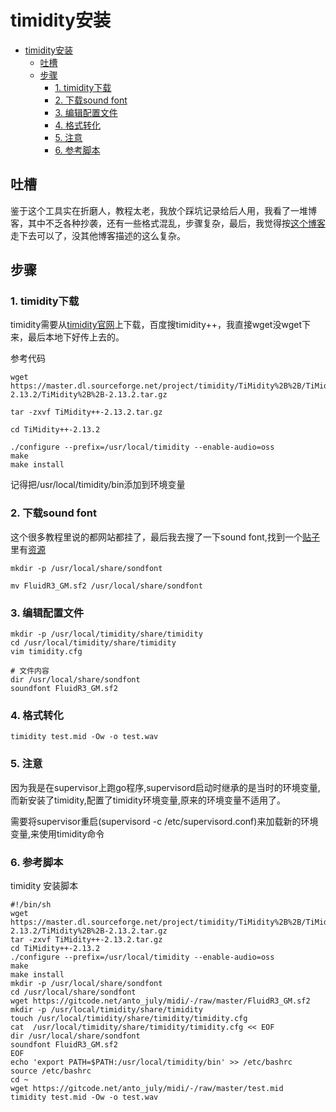# timidity安装

<!-- GFM-TOC -->
- [timidity安装](#timidity安装)
  - [吐槽](#吐槽)
  - [步骤](#步骤)
    - [1. timidity下载](#1-timidity下载)
    - [2. 下载sound font](#2-下载sound-font)
    - [3. 编辑配置文件](#3-编辑配置文件)
    - [4. 格式转化](#4-格式转化)
    - [5. 注意](#5-注意)
    - [6. 参考脚本](#6-参考脚本)
<!-- GFM-TOC -->

## 吐槽
鉴于这个工具实在折磨人，教程太老，我放个踩坑记录给后人用，我看了一堆博客，其中不乏各种抄袭，还有一些格式混乱，步骤复杂，最后，我觉得按[这个博客](https://blog.51cto.com/u_15314083/3190088)走下去可以了，没其他博客描述的这么复杂。

## 步骤
### 1. timidity下载
timidity需要从[timidity官网](http://timidity.sourceforge.net/)上下载，百度搜timidity++，我直接wget没wget下来，最后本地下好传上去的。

参考代码

```
wget https://master.dl.sourceforge.net/project/timidity/TiMidity%2B%2B/TiMidity%2B%2B-2.13.2/TiMidity%2B%2B-2.13.2.tar.gz

tar -zxvf TiMidity++-2.13.2.tar.gz

cd TiMidity++-2.13.2

./configure --prefix=/usr/local/timidity --enable-audio=oss
make
make install
```

记得把/usr/local/timidity/bin添加到环境变量

### 2. 下载sound font
这个很多教程里说的都网站都挂了，最后我去搜了一下sound font,找到一个[贴子](https://tieba.baidu.com/p/2278864390)里有[资源](http://pan.baidu.com/share/link?shareid=99298&uk=1143994068)

```
mkdir -p /usr/local/share/sondfont

mv FluidR3_GM.sf2 /usr/local/share/sondfont
```

### 3. 编辑配置文件

```
mkdir -p /usr/local/timidity/share/timidity
cd /usr/local/timidity/share/timidity
vim timidity.cfg

# 文件内容
dir /usr/local/share/sondfont
soundfont FluidR3_GM.sf2
```

### 4. 格式转化

```
timidity test.mid -Ow -o test.wav
```

### 5. 注意
因为我是在supervisor上跑go程序,supervisord启动时继承的是当时的环境变量,而新安装了timidity,配置了timidity环境变量,原来的环境变量不适用了。

需要将supervisor重启(supervisord -c /etc/supervisord.conf)来加载新的环境变量,来使用timidity命令

### 6. 参考脚本
timidity 安装脚本

```
#!/bin/sh
wget https://master.dl.sourceforge.net/project/timidity/TiMidity%2B%2B/TiMidity%2B%2B-2.13.2/TiMidity%2B%2B-2.13.2.tar.gz
tar -zxvf TiMidity++-2.13.2.tar.gz
cd TiMidity++-2.13.2
./configure --prefix=/usr/local/timidity --enable-audio=oss
make
make install
mkdir -p /usr/local/share/sondfont
cd /usr/local/share/sondfont
wget https://gitcode.net/anto_july/midi/-/raw/master/FluidR3_GM.sf2
mkdir -p /usr/local/timidity/share/timidity
touch /usr/local/timidity/share/timidity/timidity.cfg
cat  /usr/local/timidity/share/timidity/timidity.cfg << EOF
dir /usr/local/share/sondfont
soundfont FluidR3_GM.sf2
EOF
echo 'export PATH=$PATH:/usr/local/timidity/bin' >> /etc/bashrc
source /etc/bashrc
cd ~
wget https://gitcode.net/anto_july/midi/-/raw/master/test.mid
timidity test.mid -Ow -o test.wav
```